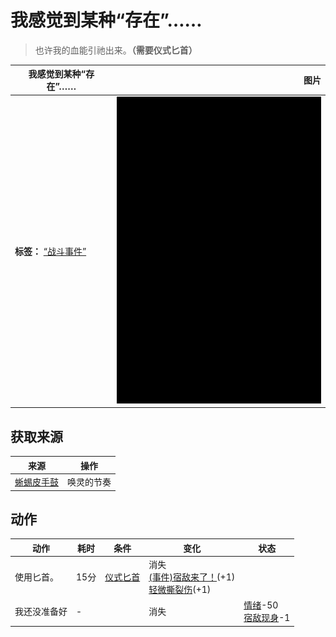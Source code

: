 # 我感觉到某种“存在”……  
> 也许我的血能引祂出来。<b>（需要仪式匕首）</b>  
  
  我感觉到某种“存在”……  |   图片   
 ----  |  ----:   
 **标签：**	[“战斗事件”](tag_FightEvent.md)  |  ![](Sprite/Darkness.png)   
  
## 获取来源  
来源  |  操作  
----  |  ----  
[蜥蜴皮手鼓](LizardDrum.md)  |  唤灵的节奏  
## 动作  
动作  |  耗时  |  条件  |  变化  |  状态  
----  |  ----  |  ----  |  ----  |  ----  
使用匕首。<br>  |  15分  |  [仪式匕首](CeremonialDagger.md)  |  消失<br>[(事件)宿敌来了！](Event_EnemyFight.md)(+1)<br>[轻微撕裂伤](W_MinorLaceration.md)(+1)<br>  |    
我还没准备好<br>  |  -  |    |  消失  |  [情绪](Morale.md)-50<br>[宿敌现身](EnemyDefeated.md)-1  

